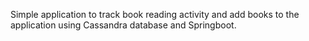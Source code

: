 Simple application to track book reading activity and add books to the application using Cassandra database and Springboot. 
